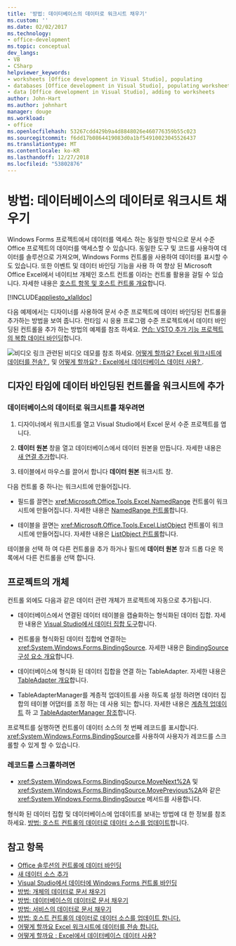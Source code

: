 ```yaml
---
title: '방법: 데이터베이스의 데이터로 워크시트 채우기'
ms.custom: ''
ms.date: 02/02/2017
ms.technology:
- office-development
ms.topic: conceptual
dev_langs:
- VB
- CSharp
helpviewer_keywords:
- worksheets [Office development in Visual Studio], populating
- databases [Office development in Visual Studio], populating worksheets
- data [Office development in Visual Studio], adding to worksheets
author: John-Hart
ms.author: johnhart
manager: douge
ms.workload:
- office
ms.openlocfilehash: 53267cdd429b9a4d8848026e460776359b55c023
ms.sourcegitcommit: f6dd17b0864419083d0a1bf54910023045526437
ms.translationtype: MT
ms.contentlocale: ko-KR
ms.lasthandoff: 12/27/2018
ms.locfileid: "53802876"
---
```

# <a name="how-to-populate-worksheets-with-data-from-a-database"></a>방법: 데이터베이스의 데이터로 워크시트 채우기

Windows Forms 프로젝트에서 데이터를 액세스 하는 동일한 방식으로 문서 수준 Office 프로젝트의 데이터를 액세스할 수 있습니다. 동일한 도구 및 코드를 사용하여 데이터를 솔루션으로 가져오며, Windows Forms 컨트롤을 사용하여 데이터를 표시할 수도 있습니다. 또한 이벤트 및 데이터 바인딩 기능을 사용 하 여 향상 된 Microsoft Office Excel에서 네이티브 개체인 호스트 컨트롤 이라는 컨트롤 활용을 걸릴 수 있습니다. 자세한 내용은 [호스트 항목 및 호스트 컨트롤 개요](../vsto/host-items-and-host-controls-overview.md)합니다.

[!INCLUDE[appliesto_xlalldoc](../vsto/includes/appliesto-xlalldoc-md.md)]

다음 예제에서는 디자이너를 사용하여 문서 수준 프로젝트에 데이터 바인딩된 컨트롤을 추가하는 방법을 보여 줍니다. 런타임 시 응용 프로그램 수준 프로젝트에서 데이터 바인딩된 컨트롤을 추가 하는 방법의 예제를 참조 하세요. [연습: VSTO 추가 기능 프로젝트의 복합 데이터 바인딩](../vsto/walkthrough-complex-data-binding-in-vsto-add-in-project.md)합니다.

![비디오 링크](../vsto/media/playvideo.gif "비디오 링크") 관련된 비디오 데모를 참조 하세요. [어떻게 할까요? Excel 워크시트에 데이터를 전송? ](http://go.microsoft.com/fwlink/?LinkID=130277), 및 [어떻게 할까요? : Excel에서 데이터베이스 데이터 사용? ](http://go.microsoft.com/fwlink/?LinkID=130287).

## <a name="add-a-data-bound-control-to-a-worksheet-at-design-time"></a>디자인 타임에 데이터 바인딩된 컨트롤을 워크시트에 추가

### <a name="to-populate-a-worksheet-with-data-from-a-database"></a>데이터베이스의 데이터로 워크시트를 채우려면

1.  디자이너에서 워크시트를 열고 Visual Studio에서 Excel 문서 수준 프로젝트를 엽니다.

2.  **데이터 원본** 창을 열고 데이터베이스에서 데이터 원본을 만듭니다. 자세한 내용은 [새 연결 추가](../data-tools/add-new-connections.md)합니다.

3.  테이블에서 마우스를 끌어서 합니다 **데이터 원본** 워크시트 창.

다음 컨트롤 중 하나는 워크시트에 만들어집니다.

-   필드를 끌면는 <xref:Microsoft.Office.Tools.Excel.NamedRange> 컨트롤이 워크시트에 만들어집니다. 자세한 내용은 [NamedRange 컨트롤](../vsto/namedrange-control.md)합니다.

-   테이블을 끌면는 <xref:Microsoft.Office.Tools.Excel.ListObject> 컨트롤이 워크시트에 만들어집니다. 자세한 내용은 [ListObject 컨트롤](../vsto/listobject-control.md)합니다.

테이블을 선택 하 여 다른 컨트롤을 추가 하거나 필드에 **데이터 원본** 창과 드롭 다운 목록에서 다른 컨트롤을 선택 합니다.

## <a name="objects-in-the-project"></a>프로젝트의 개체

컨트롤 외에도 다음과 같은 데이터 관련 개체가 프로젝트에 자동으로 추가됩니다.

-   데이터베이스에서 연결된 데이터 테이블을 캡슐화하는 형식화된 데이터 집합. 자세한 내용은 [Visual Studio에서 데이터 집합 도구](../data-tools/dataset-tools-in-visual-studio.md)합니다.

-   컨트롤을 형식화된 데이터 집합에 연결하는 <xref:System.Windows.Forms.BindingSource>. 자세한 내용은 [BindingSource 구성 요소 개요](/dotnet/framework/winforms/controls/bindingsource-component-overview)합니다.

-   데이터베이스에 형식화 된 데이터 집합을 연결 하는 TableAdapter. 자세한 내용은 [TableAdapter 개요](../data-tools/fill-datasets-by-using-tableadapters.md#tableadapter-overview)합니다.

-   TableAdapterManager를 계층적 업데이트를 사용 하도록 설정 하려면 데이터 집합의 테이블 어댑터를 조정 하는 데 사용 되는 합니다. 자세한 내용은 [계층적 업데이트](../data-tools/hierarchical-update.md) 하 고 [TableAdapterManager 참조](../data-tools/fill-datasets-by-using-tableadapters.md#tableadaptermanager-reference)합니다.

프로젝트를 실행하면 컨트롤이 데이터 소스의 첫 번째 레코드를 표시합니다. <xref:System.Windows.Forms.BindingSource>를 사용하여 사용자가 레코드를 스크롤할 수 있게 할 수 있습니다.

### <a name="to-scroll-through-the-records"></a>레코드를 스크롤하려면

-   <xref:System.Windows.Forms.BindingSource.MoveNext%2A> 및 <xref:System.Windows.Forms.BindingSource.MovePrevious%2A>와 같은 <xref:System.Windows.Forms.BindingSource> 메서드를 사용합니다.

형식화 된 데이터 집합 및 데이터베이스에 업데이트를 보내는 방법에 대 한 정보를 참조 하세요. [방법: 호스트 컨트롤의 데이터로 데이터 소스를 업데이트](../vsto/how-to-update-a-data-source-with-data-from-a-host-control.md)합니다.

## <a name="see-also"></a>참고 항목

- [Office 솔루션의 컨트롤에 데이터 바인딩](../vsto/binding-data-to-controls-in-office-solutions.md)
- [새 데이터 소스 추가](../data-tools/add-new-data-sources.md)
- [Visual Studio에서 데이터에 Windows Forms 컨트롤 바인딩](../data-tools/bind-windows-forms-controls-to-data-in-visual-studio.md)
- [방법: 개체의 데이터로 문서 채우기](../vsto/how-to-populate-documents-with-data-from-objects.md)
- [방법: 데이터베이스의 데이터로 문서 채우기](../vsto/how-to-populate-documents-with-data-from-a-database.md)
- [방법: 서비스의 데이터로 문서 채우기](../vsto/how-to-populate-documents-with-data-from-services.md)
- [방법: 호스트 컨트롤의 데이터로 데이터 소스를 업데이트 합니다.](../vsto/how-to-update-a-data-source-with-data-from-a-host-control.md)
- [어떻게 할까요 Excel 워크시트에 데이터를 전송 합니다.](http://go.microsoft.com/fwlink/?LinkID=130277)
- [어떻게 할까요 : Excel에서 데이터베이스 데이터 사용?](http://go.microsoft.com/fwlink/?LinkID=130287)